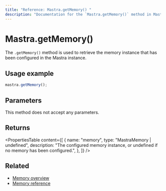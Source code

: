 ```yaml
---
title: "Reference: Mastra.getMemory() "
description: "Documentation for the `Mastra.getMemory()` method in Mastra, which retrieves the configured memory instance."
---
```


# Mastra.getMemory()

The `.getMemory()` method is used to retrieve the memory instance that has been configured in the Mastra instance.

## Usage example

```typescript copy
mastra.getMemory();
```

## Parameters

This method does not accept any parameters.

## Returns

<PropertiesTable
  content={[
    {
      name: "memory",
      type: "MastraMemory | undefined",
      description: "The configured memory instance, or undefined if no memory has been configured.",
    },
  ]}
/>

## Related

- [Memory overview](../../docs/memory/overview.md)
- [Memory reference](../../reference/memory/Memory.md)
